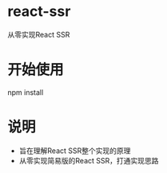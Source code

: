 # react-ssr
从零实现React SSR

# 开始使用
npm install

# 说明
* 旨在理解React SSR整个实现的原理
* 从零实现简易版的React SSR，打通实现思路
